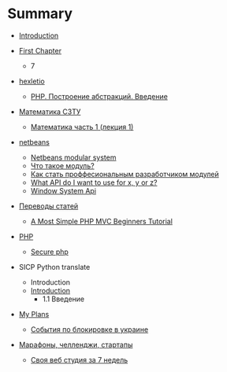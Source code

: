 # Summary

* [Introduction](README.md)
* [First Chapter](chapter1.md)
   * 7
* [hexletio](hexletio.md)
   * [PHP. Построение абстракций. Введение](php_postroenie_abstraktsii_vvedenie.md)
* [Математика СЗТУ](matematika.md)
   * [Математика часть 1 (лекция 1)](matematika_chast_1_lektsiya_1.md)
* [netbeans](netbeans.md)
   * [Netbeans modular system](netbeans_modular_system.md)
   * [Что такое модуль?](chto_takoe_modul.md)
   * [Как стать проффесиональным разработчиком модулей](kak_stat_proffesionalnim_razrabotchikom_modulei.md)
   * [What API do I want to use for x, y or z?](what_api_do_i_want_to_use_for_x,_y_or_z.md)
   * [Window System Api](window_system_api.md)
* [Переводы статей](perevodi_statei.md)
   * [A Most Simple PHP MVC Beginners Tutorial](a_most_simple_php_mvc_beginners_tutorial.md)
* [PHP](php.md)
   * [Secure php](secure_php.md)
* SICP Python translate
   * Introduction
   * [Introduction](introduction.md)
       * 1.1 Введение
* [My Plans](myplans.md)
    * [События по блокировке в украине](plans/ukraina.md)

* [Марафоны, челленджи, стартапы](maraphon/index.md)
    * [Своя веб студия за 7 недель](maraphon/web-studio.md)


